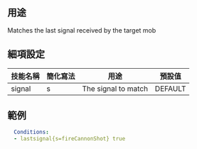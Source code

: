 ## 用途
Matches the last signal received by the target mob


## 細項設定

| 技能名稱 | 簡化寫法| 用途 | 預設值 |
|-----------|-----------|----------------------------------------------------------------------|---------|
| signal| s | The signal to match | DEFAULT |


## 範例
```yaml
  Conditions:
  - lastsignal{s=fireCannonShot} true
```
